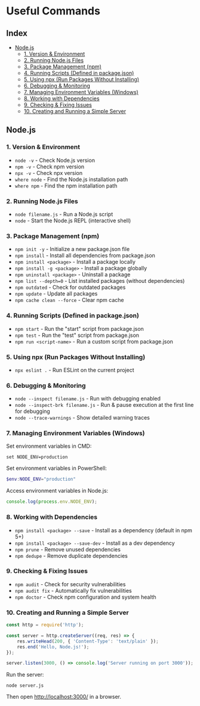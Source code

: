 # Useful Commands

## Index

- [Node.js](#nodejs)
    - [1. Version & Environment](#1-version--environment)
    - [2. Running Node.js Files](#2-running-nodejs-files)
    - [3. Package Management (npm)](#3-package-management-npm)
    - [4. Running Scripts (Defined in package.json)](#4-running-scripts-defined-in-packagejson)
    - [5. Using npx (Run Packages Without Installing)](#5-using-npx-run-packages-without-installing)
    - [6. Debugging & Monitoring](#6-debugging--monitoring)
    - [7. Managing Environment Variables (Windows)](#7-managing-environment-variables-windows)
    - [8. Working with Dependencies](#8-working-with-dependencies)
    - [9. Checking & Fixing Issues](#9-checking--fixing-issues)
    - [10. Creating and Running a Simple Server](#10-creating-and-running-a-simple-server)

## Node.js

### 1. Version & Environment
- `node -v` - Check Node.js version
- `npm -v` - Check npm version
- `npx -v` - Check npx version
- `where node` - Find the Node.js installation path
- `where npm` - Find the npm installation path

### 2. Running Node.js Files
- `node filename.js` - Run a Node.js script
- `node` - Start the Node.js REPL (interactive shell)

### 3. Package Management (npm)
- `npm init -y` - Initialize a new package.json file
- `npm install` - Install all dependencies from package.json
- `npm install <package>` - Install a package locally
- `npm install -g <package>` - Install a package globally
- `npm uninstall <package>` - Uninstall a package
- `npm list --depth=0` - List installed packages (without dependencies)
- `npm outdated` - Check for outdated packages
- `npm update` - Update all packages
- `npm cache clean --force` - Clear npm cache

### 4. Running Scripts (Defined in package.json)
- `npm start` - Run the "start" script from package.json
- `npm test` - Run the "test" script from package.json
- `npm run <script-name>` - Run a custom script from package.json

### 5. Using npx (Run Packages Without Installing)
- `npx eslint .` - Run ESLint on the current project

### 6. Debugging & Monitoring
- `node --inspect filename.js` - Run with debugging enabled
- `node --inspect-brk filename.js` - Run & pause execution at the first line for debugging
- `node --trace-warnings` - Show detailed warning traces

### 7. Managing Environment Variables (Windows)
Set environment variables in CMD:
```shell
set NODE_ENV=production
```
Set environment variables in PowerShell:
```powershell
$env:NODE_ENV="production"
```
Access environment variables in Node.js:
```javascript
console.log(process.env.NODE_ENV);
```

### 8. Working with Dependencies
- `npm install <package> --save` - Install as a dependency (default in npm 5+)
- `npm install <package> --save-dev` - Install as a dev dependency
- `npm prune` - Remove unused dependencies
- `npm dedupe` - Remove duplicate dependencies

### 9. Checking & Fixing Issues
- `npm audit` - Check for security vulnerabilities
- `npm audit fix` - Automatically fix vulnerabilities
- `npm doctor` - Check npm configuration and system health

### 10. Creating and Running a Simple Server
```javascript
const http = require('http');

const server = http.createServer((req, res) => {
    res.writeHead(200, { 'Content-Type': 'text/plain' });
    res.end('Hello, Node.js!');
});

server.listen(3000, () => console.log('Server running on port 3000'));
```
Run the server:
```shell
node server.js
```
Then open [http://localhost:3000/](http://localhost:3000/) in a browser.
